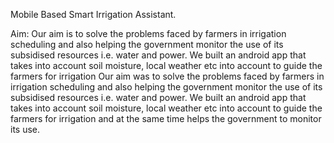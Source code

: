 Mobile Based Smart Irrigation Assistant.

Aim:
Our aim is to solve the problems faced by farmers in irrigation scheduling and also helping the government monitor the use of its subsidised resources i.e. water and power. We built an android app that takes into account soil moisture, local weather etc into account to guide the farmers for irrigation Our aim was to solve the problems faced by farmers in irrigation scheduling and also helping the government monitor the use of its subsidised resources i.e. water and power. We built an android app that takes into account soil moisture, local weather etc into account to guide the farmers for irrigation and at the same time helps the government to monitor its use.

